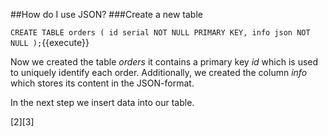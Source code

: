 ##How do I use JSON?
###Create a new table

`
CREATE TABLE orders (
	id serial NOT NULL PRIMARY KEY,
	info json NOT NULL
);
`{{execute}}
<br />

Now we created the table *orders* it contains a primary key *id* which is used to uniquely identify each order.
Additionally, we created the column *info* which stores its content in the JSON-format.

In the next step we insert data into our table.

[2][3]